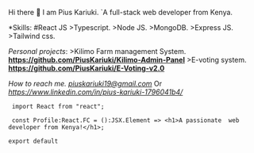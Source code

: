 Hi there 👋  I am Pius Kariuki.
	`A full-stack web developer from Kenya.
		
		
*Skills:		#React JS
	   	  	>Typescript.
		    	>Node JS.
		    	>MongoDB.
		    	>Express JS.
		    	>Tailwind css.

*Personal projects*:	>Kilimo Farm management System. **https://github.com/PiusKariuki/Kilimo-Admin-Panel**
				>E-voting system. **https://github.com/PiusKariuki/E-Voting-v2.0**




*How to reach me.*
	*piuskariuki19@gmail.com*
	Or 
	*https://www.linkedin.com/in/pius-kariuki-1796041b4/*
  
 
 
 
 
 
```
 import React from "react";
 
 const Profile:React.FC = ():JSX.Element => <h1>A passionate  web developer from Kenya!</h1>;

export default 
```
